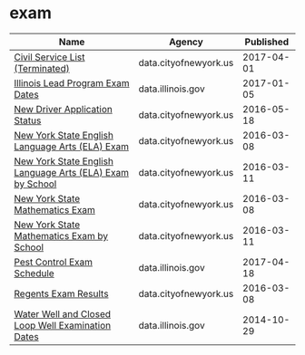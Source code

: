 # exam

Name | Agency | Published
---- | ---- | ---------
[Civil Service List (Terminated)](../datasets/qu8g-sxqf.md) | data.cityofnewyork.us | 2017-04-01
[Illinois Lead Program Exam Dates](../datasets/r5m6-7upm.md) | data.illinois.gov | 2017-01-05
[New Driver Application Status](../datasets/dpec-ucu7.md) | data.cityofnewyork.us | 2016-05-18
[New York State English Language Arts (ELA) Exam](../datasets/26kp-bgdh.md) | data.cityofnewyork.us | 2016-03-08
[New York State English Language Arts (ELA) Exam by School](../datasets/jk35-yh5p.md) | data.cityofnewyork.us | 2016-03-11
[New York State Mathematics Exam](../datasets/r75y-8qe7.md) | data.cityofnewyork.us | 2016-03-08
[New York State Mathematics Exam by School](../datasets/gcvr-n8qw.md) | data.cityofnewyork.us | 2016-03-11
[Pest Control Exam Schedule](../datasets/hmag-wvgb.md) | data.illinois.gov | 2017-04-18
[Regents Exam Results](../datasets/qk7d-gecv.md) | data.cityofnewyork.us | 2016-03-08
[Water Well and Closed Loop Well Examination Dates](../datasets/n5tw-n2kr.md) | data.illinois.gov | 2014-10-29

